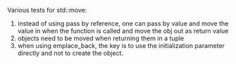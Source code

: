 Various tests for std::move:
1) instead of using pass by reference, one can pass by value and move the value in when the function is called and move the obj out as return value
2) objects need to be moved when returning them in a tuple
3) when using emplace_back, the key is to use the initialization parameter directly and not to create the object. 
